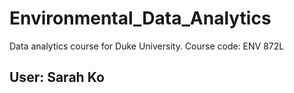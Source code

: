 # Environmental_Data_Analytics
Data analytics course for Duke University. Course code: ENV 872L

## User: Sarah Ko